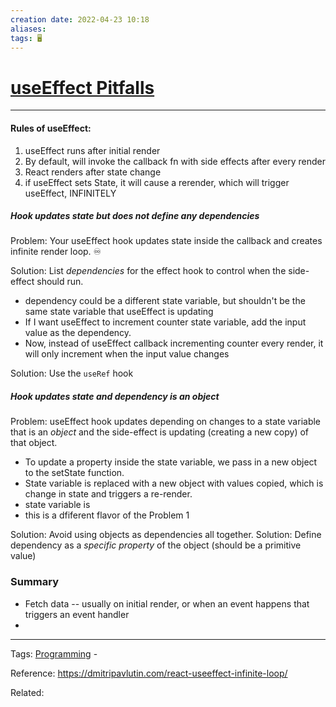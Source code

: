```yaml
---
creation date: 2022-04-23 10:18
aliases: 
tags: 🖥️
---
```


# [useEffect Pitfalls](useEffect%20Pitfalls.md)
---
#### Rules of useEffect:
1. useEffect runs after initial render
2. By default, will invoke the callback fn with side effects after every render 
3. React renders after state change
4. if useEffect sets State, it will cause a rerender, which will trigger useEffect, INFINITELY

##### Hook updates state but does not define any dependencies
Problem: Your useEffect hook updates state inside the callback and creates infinite render loop. ♾️

Solution: List *dependencies* for the effect hook to control when the side-effect should run. 
- dependency could be a different state variable, but shouldn't be the same state variable that useEffect is updating
- If I want useEffect to increment counter state variable, add the input value as the dependency.
- Now, instead of useEffect callback incrementing counter every render, it will only increment when the input value changes

Solution: Use the `useRef` hook 

##### Hook updates state and dependency is an object 
Problem: useEffect hook updates depending on changes to a state variable that is an *object* and the side-effect is updating (creating a new copy) of that object.
- To update a property inside the state variable, we pass in a new object to the setState function. 
- State variable is replaced with a new object with values copied, which is change in state and triggers a re-render.
- state variable is
- this is a dfiferent flavor of the Problem 1

Solution: Avoid using objects as dependencies all together.
Solution: Define dependency as a *specific property* of the object (should be a primitive value)

### Summary
- Fetch data -- usually on initial render, or when an event happens that triggers an event handler 
- 


---
Tags: [Programming](Programming.md) - 

Reference: https://dmitripavlutin.com/react-useeffect-infinite-loop/

Related: 